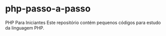 # php-passo-a-passo
PHP Para Iniciantes
Este repositório contém pequenos códigos para estudo da linguagem PHP.

